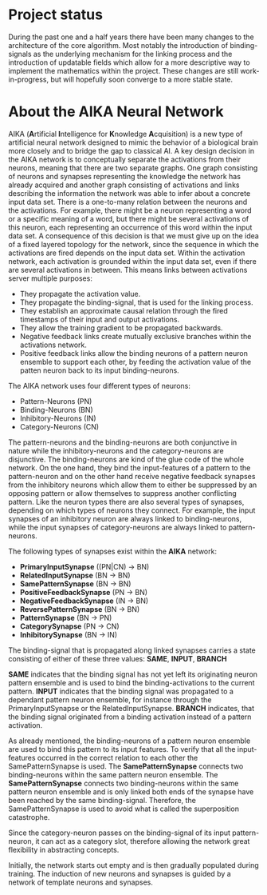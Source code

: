 # Project status
During the past one and a half years there have been many changes to the architecture of the core algorithm. Most notably the introduction of binding-signals as the underlying mechanism for the linking process and the introduction of updatable fields which allow for a more descriptive way to implement the mathematics within the project. These changes are still work-in-progress, but will hopefully soon converge to a more stable state.

# About the AIKA Neural Network
AIKA (**A**rtificial **I**ntelligence for **K**nowledge **A**cquisition) is a new type of artificial neural network designed to mimic the behavior of a biological brain more closely and to bridge the gap to classical AI. A key design decision in the AIKA network is to conceptually separate the activations from their neurons, meaning that there are two separate graphs. One graph consisting of neurons and synapses representing the knowledge the network has already acquired and another graph consisting of activations and links describing the information the network was able to infer about a concrete input data set. There is a one-to-many relation between the neurons and the activations. For example, there might be a neuron representing a word or a specific meaning of a word, but there might be several activations of this neuron, each representing an occurrence of this word within the input data set. A consequence of this decision is that we must give up on the idea of a fixed layered topology for the network, since the sequence in which the activations are fired depends on the input data set. Within the activation network, each activation is grounded within the input data set, even if there are several activations in between. This means links between activations server multiple purposes:
- They propagate the activation value.
- They propagate the binding-signal, that is used for the linking process.
- They establish an approximate causal relation through the fired timestamps of their input and output activations.
- They allow the training gradient to be propagated backwards.
- Negative feedback links create mutually exclusive branches within the activations network.
- Positive feedback links allow the binding neurons of a pattern neuron ensemble to support each other, by feeding the activation value of the patten neuron back to its input binding-neurons.

The AIKA network uses four different types of neurons:
- Pattern-Neurons (PN)
- Binding-Neurons (BN)
- Inhibitory-Neurons (IN)
- Category-Neurons (CN)

The pattern-neurons and the binding-neurons are both conjunctive in nature while the inhibitory-neurons and the 
category-neurons are disjunctive. The binding-neurons are kind of the glue code of the whole network. On the one hand, 
they bind the input-features of a pattern to the pattern-neuron and on the other hand receive negative feedback synapses 
from the inhibitory neurons which allow them to either be suppressed by an opposing pattern or allow themselves to 
suppress another conflicting pattern. Like the neuron types there are also several types of synapses, depending on 
which types of neurons they connect. For example, the input synapses of an inhibitory neuron are always linked to 
binding-neurons, while the input synapses of category-neurons are always linked to pattern-neurons.

The following types of synapses exist within the **AIKA** network:

- **PrimaryInputSynapse** ((PN|CN) -> BN)
- **RelatedInputSynapse** (BN -> BN)
- **SamePatternSynapse** (BN -> BN)
- **PositiveFeedbackSynapse** (PN -> BN)
- **NegativeFeedbackSynapse** (IN -> BN)
- **ReversePatternSynapse** (BN -> BN)
- **PatternSynapse** (BN -> PN)
- **CategorySynapse** (PN -> CN)
- **InhibitorySynapse** (BN -> IN)

The binding-signal that is propagated along linked synapses carries a state consisting of either of these three values: **SAME**, **INPUT**, **BRANCH** 

**SAME** indicates that the binding signal has not yet left its originating neuron pattern ensemble and is used to bind the binding-activations to the current pattern. **INPUT** indicates that the binding 
signal was propagated to a dependant pattern neuron ensemble, for instance through the PrimaryInputSynapse or the RelatedInputSynapse.
**BRANCH** indicates, that the binding signal originated from a binding activation instead of a pattern activation.

As already mentioned, the binding-neurons of a pattern neuron ensemble are used to bind this pattern to its input 
features. To verify that all the input-features occurred in the correct relation to each other the SamePatternSynapse 
is used. The **SamePatternSynapse** connects two binding-neurons within the same pattern neuron ensemble. 
The **SamePatternSynapse** connects two binding-neurons
within the same pattern neuron ensemble and is only linked both ends of the synapse have been reached
by the same binding-signal. Therefore, the SamePatternSynapse is used to avoid what
is called the superposition catastrophe.

Since the category-neuron passes on the binding-signal of its input pattern-neuron, it can act as a 
category slot, therefore allowing the network great flexibility in abstracting concepts.

Initially, the network starts out empty and is then gradually populated during training. The induction of new neurons 
and synapses is guided by a network of template neurons and synapses.

